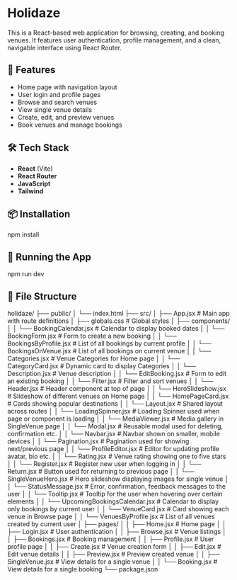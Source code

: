 # Holidaze

This is a React-based web application for browsing, creating, and booking venues. It features user authentication, profile management, and a clean, navigable interface using React Router.

## 🚀 Features

- Home page with navigation layout
- User login and profile pages
- Browse and search venues
- View single venue details
- Create, edit, and preview venues
- Book venues and manage bookings

## 🛠️ Tech Stack

- **React** (Vite)
- **React Router**
- **JavaScript**
- **Tailwind**

## 📦 Installation

npm install

## 🧪 Running the App

npm run dev

## 📁 File Structure

holidaze/
├── public/
│   └── index.html
├── src/
│   ├── App.jsx                  # Main app with route definitions
│   ├── globals.css              # Global styles
│   ├── components/
│   │   └── BookingCalendar.jsx             # Calendar to display booked dates
│   │   └── BookingForm.jsx                 # Form to create a new booking
│   │   └── BookingsByProfile.jsx           # List of all bookings by current profile
│   │   └── BookingsOnVenue.jsx             # List of all bookings on current venue
│   │   └── Categories.jsx                  # Venue Categories for Home page
│   │   └── CategoryCard.jsx                # Dynamic card to display Categories
│   │   └── Description.jsx                 # Venue description
│   │   └── EditBooking.jsx                 # Form to edit an existing booking
│   │   └── Filter.jsx                      # Filter and sort venues
│   │   └── Header.jsx                      # Header component at top of page
│   │   └── HeroSlideshow.jsx               # Slideshow of different venues on Home page
│   │   └── HomePageCard.jsx                # Cards showing popular destinations
│   │   └── Layout.jsx                      # Shared layout across routes
│   │   └── LoadingSpinner.jsx              # Loading Spinner used when page or component is loading
│   │   └── MediaViewer.jsx                 # Media gallery in SingleVenue page
│   │   └── Modal.jsx                       # Reusable modal used for deleting, confirmation etc.
│   │   └── Navbar.jsx                      # Navbar shown on smaller, mobile devices
│   │   └── Pagination.jsx                  # Pagination used for showing next/previous page
│   │   └── ProfileEditor.jsx               # Editor for updating profile avatar, bio etc.
│   │   └── Rating.jsx                      # Venue rating showing one to five stars
│   │   └── Register.jsx                    # Register new user when logging in
│   │   └── Return.jsx                      # Button used for returning to previous page
│   │   └── SingleVenueHero.jsx             # Hero slideshow displaying images for single venue
│   │   └── StatusMessage.jsx               # Error, confirmation, feedback messages to the user
│   │   └── Tooltip.jsx                     # Tooltip for the user when hovering over certain elements
│   │   └── UpcomingBookingsCalendar.jsx    # Calendar to display only bookings by current user
│   │   └── VenueCard.jsx                   # Card showing each venue in Browse page
│   │   └── VenuesByProfile.jsx             # List of all venues created by current user
│   ├── pages/
│   │   ├── Home.jsx         # Home page
│   │   ├── Login.jsx        # User authentication
│   │   ├── Browse.jsx       # Venue listings
│   │   ├── Bookings.jsx     # Booking management
│   │   ├── Profile.jsx      # User profile page
│   │   ├── Create.jsx       # Venue creation form
│   │   ├── Edit.jsx         # Edit venue details
│   │   ├── Preview.jsx      # Preview created venue
│   │   ├── SingleVenue.jsx  # View details for a single venue
│   │   └── Booking.jsx      # View details for a single booking
└── package.json

